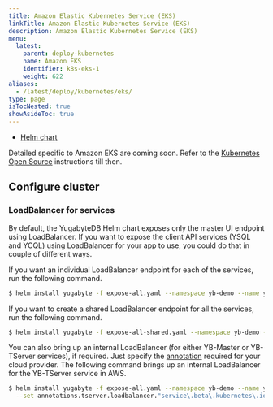 ```yaml
---
title: Amazon Elastic Kubernetes Service (EKS)
linkTitle: Amazon Elastic Kubernetes Service (EKS)
description: Amazon Elastic Kubernetes Service (EKS)
menu:
  latest:
    parent: deploy-kubernetes
    name: Amazon EKS
    identifier: k8s-eks-1
    weight: 622
aliases:
  - /latest/deploy/kubernetes/eks/
type: page
isTocNested: true
showAsideToc: true
---
```



<ul class="nav nav-tabs-alt nav-tabs-yb">
  <li >
    <a href="/latest/deploy/kubernetes/eks/helm-chart" class="nav-link active">
      <i class="fas fa-cubes" aria-hidden="true"></i>
      Helm chart
    </a>
  </li>
</ul>

Detailed specific to Amazon EKS are coming soon. Refer to the [Kubernetes Open Source](../../oss/helm-chart/) instructions till then.

## Configure cluster

### LoadBalancer for services

By default, the YugabyteDB Helm chart exposes only the master UI endpoint using LoadBalancer. If you want to expose the client API services (YSQL and YCQL) using LoadBalancer for your app to use, you could do that in couple of different ways.

If you want an individual LoadBalancer endpoint for each of the services, run the following command.

```sh
$ helm install yugabyte -f expose-all.yaml --namespace yb-demo --name yb-demo --wait
```

If you want to create a shared LoadBalancer endpoint for all the services, run the following command.

```sh
$ helm install yugabyte -f expose-all-shared.yaml --namespace yb-demo --name yb-demo --wait
```

You can also bring up an internal LoadBalancer (for either YB-Master or YB-TServer services), if required. Just specify the [annotation](https://kubernetes.io/docs/concepts/services-networking/service/#internal-load-balancer) required for your cloud provider. The following command brings up an internal LoadBalancer for the YB-TServer service in AWS.

```sh
$ helm install yugabyte -f expose-all.yaml --namespace yb-demo --name yb-demo \
  --set annotations.tserver.loadbalancer."service\.beta\.kubernetes\.io/aws-load-balancer-internal"=0.0.0.0/0 --wait
```

